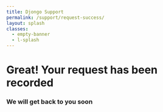 ```yaml
---
title: Djongo Support
permalink: /support/request-success/
layout: splash
classes:
  - empty-banner
  - l-splash
---
```


# Great! Your request has been recorded

### We will get back to you soon
